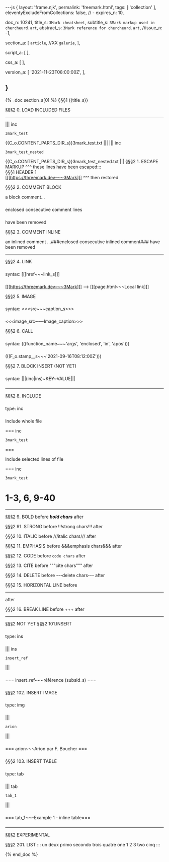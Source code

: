 ---js
{
  layout:    'frame.njk',
  permalink: 'freemark.html',
  tags:      [ 'collection' ],
  eleventyExcludeFromCollections: false,
  // - expires_n: 10,

  doc_n:      10241,
  title_s:    `3Mark cheatsheet`,
  subtitle_s: `3Mark markup used in chercheurd.art`,
  abstract_s: `3Mark reference for chercheurd.art`,
  //issue_n:    -1,

  section_a:
  [
    `article`,
    //XX `galerie`,
  ],

  script_a:
  [
  ],

  css_a:
  [
  ],

  version_a:
  [
    '2021-11-23T08:00:00Z',
  ],
  
}
---
{% _doc section_a[0] %}
§§§1 {{title_s}}

§§§2 0. LOAD INCLUDED FILES
___
||| inc
~~~
3mark_test
~~~
{{C_o.CONTENT_PARTS_DIR_s}}3mark_test.txt
|||
||| inc
~~~
3mark_test_nested
~~~
{{C_o.CONTENT_PARTS_DIR_s}}3mark_test_nested.txt
|||
§§§2 1. ESCAPE MARKUP
^^^
these lines have been escaped::: <br>
§§§1 HEADER 1 <br>
[[[https://threemark.dev~~~3Mark]]]
^^^
then restored

§§§2 2. COMMENT BLOCK

a block comment...
###
enclosed
consecutive comment
lines
###
have been removed

§§§2 3. COMMENT INLINE

an inlined comment ...###enclosed consecutive inlined comment### have been removed
___
§§§2 4. LINK
###
syntax: [[[href~~~link_s]]]
###

[[[https://threemark.dev~~~3Mark]]]
-->
[[[page.html~~~Local link]]]

§§§2 5. IMAGE
###
syntax: <<<src~~~caption_s>>>
###

<<<image_src~~~Image_caption>>>

§§§2 6. CALL
###
syntax: (((function_name~~~'args', 'enclosed', 'in', 'apos')))
###

(((F_o.stamp__s~~~'2021-09-16T08:12:00Z')))

§§§2 7. BLOCK INSERT (NOT YET)
###
syntax: |||(inc|ins)~~~KEY~~~VALUE|||
###
___
§§§2 8. INCLUDE
###
type: inc
###

Include whole file

=== inc
~~~
3mark_test
~~~
===

Include selected lines of file

=== inc
~~~
3mark_test
~~~
1-3, 6, 9-40
===
___
§§§2 9. BOLD
before ***bold chars*** after

§§§2 91. STRONG
before !!!strong chars!!! after

§§§2 10. ITALIC
before ///italic chars/// after

§§§2 11. EMPHASIS
before &&&emphasis chars&&& after

§§§2 12. CODE
before ```code chars``` after

§§§2 13. CITE
before """cite chars""" after

§§§2 14. DELETE
before ---delete chars--- after

§§§2 15. HORIZONTAL LINE
before
___
after

§§§2 16. BREAK LINE
before +++
after
___
§§§2 NOT YET
§§§2 101.INSERT
###
type: ins
###
###
||| ins
~~~
insert_ref
~~~
|||
###

###
=== insert_ref~~~référence (subsid_s) ===
###

§§§2 102. INSERT IMAGE
###
type: img
###
###
|||
~~~
arion
~~~
|||
###

###
=== arion~~~Arion par F. Boucher ===
###

§§§2 103. INSERT TABLE
###
type: tab
###

###
||| tab
~~~
tab_1
~~~
|||
###

###
=== tab_1~~~Example 1 - inline table===
###

___
§§§2 EXPERIMENTAL

§§§2 201. LIST
:::
  un
  deux
    primo
    secondo
  trois
  quatre
    one
      1
      2
      3
    two
  cinq
:::

{% end_doc %}
